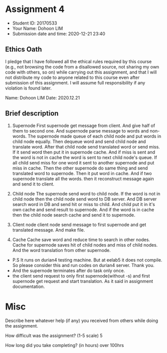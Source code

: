 # Assignment 4

- Student ID: 20170533
- Your Name: Dohoon LIM
- Submission date and time: 2020-12-21 23:40

## Ethics Oath
I pledge that I have followed all the ethical rules required by this course (e.g., not browsing the code from a disallowed source, not sharing my own code with others, so on) while carrying out this assignment, and that I will not distribute my code to anyone related to this course even after submission of this assignment. I will assume full responsibility if any violation is found later.

Name: Dohoon LIM
Date: 2020.12.21

## Brief description

1. Supernode
First supernode get message from client. And give half of them to second one. And supernode parse message to words and non-words. 
The supernode made queue of each child node and put words in child node equally. Then dequeue word and send child node and translate word.
After that child node send translated word or send miss. If it send word then put it in supernode cache. And if miss is sent and the word is not
in cache the word is sent to next child node's queue. If all child send miss for one word it sent to another supernode and put miss in cache. 
Then the other supernode do same thing and send translated word to supernode. Then it put word in cache. And if two supernode translate all the words.
then it reconstruct message again and send it to client.

2. Child node
The supernode send word to child node. If the word is not in child node then the child node send word to DB server. And DB server search 
word in DB and send hit or miss to child. And child put it in it's own cache and send result to supernode. And if the word is in cache then
the child node search cache and send it to supernode.

3. Client node
client node send message to first supernode and get translated message. And make file.

4. Cache
Cache save word and reduce time to search in other nodes. Cache for supernode saves hit of child nodes and miss of child nodes. And the 
word translation from other supernode.

* P.S It runs on durian4 testing machine. But at eelab5 it does not compile. So please consider this and run codes on durian4 server. Thank you.
* And the supernode terminates after do task only once. 
* the client send request to only first supernode(without -s) and first supernode get request and start translation. As it said in assignment documentation.

# Misc
Describe here whatever help (if any) you received from others while doing the assignment.

How difficult was the assignment? (1-5 scale)
5

How long did you take completing? (in hours)
over 100hrs